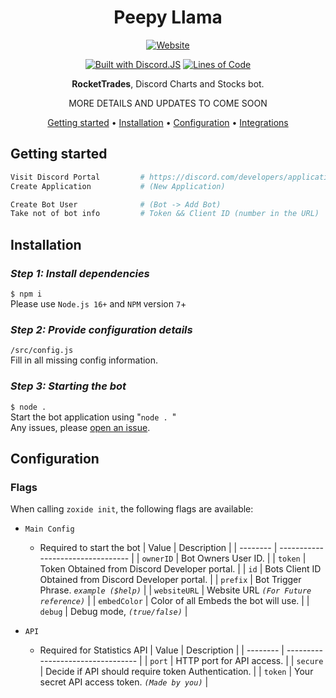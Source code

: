 
<div align="center">

# Peepy Llama

[![Website](https://img.shields.io/website?down_color=red&down_message=offline&up_color=green&up_message=online&url=https://iungo.info%2F)](https://iungo.info/)

[![Built with Discord.JS][builtwithdjs-badge]][builtwithdjs]
[![Lines of Code](https://sonarcloud.io/api/project_badges/measure?project=SirHoDo_RocketTrades&metric=ncloc)](https://sonarcloud.io/dashboard?id=SirHoDo_RocketTrades)


**RocketTrades**, Discord Charts and Stocks bot.

MORE DETAILS AND UPDATES TO COME SOON<br />

[Getting started](#getting-started) •
[Installation](#installation) •
[Configuration](#configuration) •
[Integrations](#third-party-integrations)

</div>

## Getting started

```sh
Visit Discord Portal         # https://discord.com/developers/applications/
Create Application           # (New Application)

Create Bot User              # (Bot -> Add Bot)
Take not of bot info         # Token && Client ID (number in the URL)
```

## Installation

### *Step 1: Install  dependencies*
``$ npm i``\
Please use `Node.js 16+` and `NPM` version `7`+

### *Step 2: Provide configuration details*
``/src/config.js``\
Fill in all missing config information.

### *Step 3: Starting the bot*
``$ node .``\
Start the bot application using "`node . `"\
Any issues, please [open an issue][issues].

</details>

## Configuration

### Flags

When calling `zoxide init`, the following flags are available:

- `Main Config`
  - Required to start the bot
    | Value     | Description                       |
    | -------- | --------------------------------- |
    | `ownerID`   | Bot Owners User ID.      |
    | `token` | Token Obtained from Discord Developer portal.             |
    | `id`    | Bots Client ID Obtained from Discord Developer portal. |
    | `prefix`    | Bot Trigger Phrase.      *`example ($help)`* |
    | `websiteURL`    | Website URL *`(For Future reference)`* |
    | `embedColor`    | Color of all Embeds the bot will use. |
    | `debug`    | Debug mode, *`(true/false)`* |
        
- `API`
  - Required for Statistics API
    | Value     | Description                       |
    | -------- | --------------------------------- |
    | `port`   | HTTP port for API access.      |
    | `secure` | Decide if API should require token Authentication.             |
    | `token`    | Your secret API access token. *`(Made by you)`* |


[builtwithdjs-badge]: https://img.shields.io/badge/builtwith-djs-7d81f7?style=flat-square
[builtwithdjs]: https://discord.js.org/#/
[downloads-badge]: https://img.shields.io/github/downloads/SirHoDo/RocketTrades/total?style=flat-square
[issues]: https://github.com/SirHoDo/RocketTrades/issues/new
[releases]: https://github.com/SirHoDo/RocketTrades/releases
